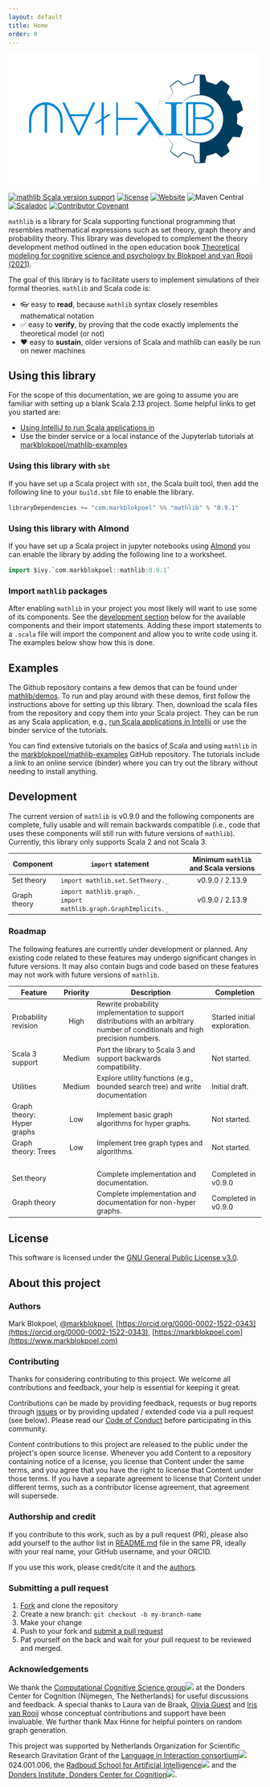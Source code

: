 ```yaml
---
layout: default
title: Home
order: 0
---
```


![mathlib](assets/mathlib-logo-full.png)

[![mathlib Scala version support](https://index.scala-lang.org/markblokpoel/mathlib/mathlib/latest.svg)](https://index.scala-lang.org/markblokpoel/mathlib/mathlib)
[![license](https://img.shields.io/badge/license-%20GPL--3.0-blue)](https://github.com/markblokpoel/mathlib/blob/master/LICENSE)
[![Website](https://img.shields.io/website?url=https%3A%2F%2Fwww.markblokpoel.com%2Fmathlib)](https://www.markblokpoel.com/mathlib)
![Maven Central](https://img.shields.io/maven-central/v/com.markblokpoel/mathlib_2.13)
[![Scaladoc](https://img.shields.io/maven-central/v/com.markblokpoel/mathlib_2.13?label=scaladoc)](https://markblokpoel.com/mathlib/scaladoc/mathlib/)
[![Contributor Covenant](https://img.shields.io/badge/Contributor%20Covenant-2.1-4baaaa.svg)](code_of_conduct.md)

```mathlib``` is a library for Scala supporting functional programming that resembles
mathematical expressions such as set theory, graph theory and probability theory.
This library was developed to complement the theory development method outlined
in the open education book [Theoretical modeling for cognitive science and psychology by
Blokpoel and van Rooij (2021)](https://computationalcognitivescience.github.io/lovelace/).

The goal of this library is to facilitate users to implement simulations of their formal theories. ```mathlib``` and
Scala code is:

* 👓 easy to **read**, because ```mathlib``` syntax closely resembles mathematical notation
* ✅ easy to **verify**, by proving that the code exactly implements the theoretical model (or not)
* ❤️ easy to **sustain**, older versions of Scala and mathlib can easily be run on newer machines

## Using this library

For the scope of this documentation, we are going to assume you are familiar with setting up a blank Scala 2.13 project.
Some helpful links to get you started are:

* [Using IntelliJ to run Scala applications in
  ](https://www.jetbrains.com/help/idea/run-debug-and-test-scala.html#run_scala_app)
* Use the binder service or a local instance of the Jupyterlab tutorials
  at [markblokpoel/mathlib-examples](https://github.com/markblokpoel/mathlib-examples)

### Using this library with ```sbt```

If you have set up a Scala project with ```sbt```, the Scala built tool, then add the following line to your
```build.sbt``` file to enable the library.

```scala
libraryDependencies += "com.markblokpoel" %% "mathlib" % "0.9.1"
```

### Using this library with Almond

If you have set up a Scala project in jupyter notebooks using [Almond](https://almond.sh/) you can enable the library by
adding the following line to a worksheet.

```scala
import $ivy.`com.markblokpoel::mathlib:0.9.1`
```

### Import ```mathlib``` packages

After enabling ```mathlib``` in your project you most likely will want to use some of its components. See the
[development section](#development) below for the available components and their import statements. Adding these
import statements to a ```.scala``` file will import the component and allow you to write code using it. The examples
below show how this is done.

## Examples

The Github repository contains a few demos that can be found under
[mathlib/demos](https://github.com/markblokpoel/mathlib/tree/main/src/main/scala/mathlib/demos). To run and play around
with these demos, first follow the instructions above for setting up this library. Then, download the scala files from
the repository and copy them into your Scala project. They can be run as any Scala application,
e.g., [run Scala applications in
Intellij](https://www.jetbrains.com/help/idea/run-debug-and-test-scala.html#run_scala_app) or use the binder service of
the tutorials.

You can find extensive tutorials on the basics of Scala and using ```mathlib``` in the
[markblokpoel/mathlib-examples](https://github.com/markblokpoel/mathlib-examples) GitHub repository. The tutorials
include a link to an online service (binder) where you can try out the library without needing to install anything.

## Development

The current version of ```mathlib``` is v0.9.0 and the following components are complete, fully usable and will remain
backwards compatible (i.e., code that uses these components will still run with future versions of ```mathlib```).
Currently, this library only supports Scala 2 and not Scala 3.

| Component    | ```import``` statement                                                        | Minimum ```mathlib``` and Scala versions |
|--------------|-------------------------------------------------------------------------------|:----------------------------------------:|
| Set theory   | ```import mathlib.set.SetTheory._```                                          |             v0.9.0 / 2.13.9              |
| Graph theory | ```import mathlib.graph._```<br/> ```import mathlib.graph.GraphImplicits._``` |             v0.9.0 / 2.13.9              |

### Roadmap

The following features are currently under development or planned. Any existing code related to these features may
undergo significant changes in future versions. It may also contain bugs and code based on these features may not
work with future versions of ```mathlib```.

| Feature                    | Priority | Description                                                                                                                      | Completion                   |
|----------------------------|:--------:|----------------------------------------------------------------------------------------------------------------------------------|------------------------------|
| Probability revision       |   High   | Rewrite probability implementation to support distributions with an arbitrary number of conditionals and high precision numbers. | Started initial exploration. |
| Scala 3 support            |  Medium  | Port the library to Scala 3 and support backwards compatibility.                                                                 | Not started.                 |
| Utilities                  |  Medium  | Explore utility functions (e.g., bounded search tree) and write documentation                                                    | Initial draft.               |
| Graph theory: Hyper graphs |   Low    | Implement basic graph algorithms for hyper graphs.                                                                               | Not started.                 |
| Graph theory: Trees        |   Low    | Implement tree graph types and algorithms.                                                                                       | Not started.                 |
| &nbsp;                     |  &nbsp;  | &nbsp;                                                                                                                           | &nbsp;                       |
| Set theory                 |          | Complete implementation and documentation.                                                                                       | Completed in v0.9.0          |
| Graph theory               |          | Complete implementation and documentation for non-hyper graphs.                                                                  | Completed in v0.9.0          |

## License

This software is licensed under the [GNU General Public License v3.0](LICENSE).

## About this project

### Authors

Mark Blokpoel,
[@markblokpoel](https://github.com/markblokpoel),
[https://orcid.org/0000-0002-1522-0343](https://orcid.org/0000-0002-1522-0343),
[https://markblokpoel.com](https://www.markblokpoel.com)

### Contributing

Thanks for considering contributing to this project. We welcome all contributions and feedback,
your help is essential for keeping it great.

Contributions can be made by providing feedback, requests or bug reports through
[issues](https://github.com/markblokpoel/mathlib/issues) or by providing updated / extended code via a pull
request (see below). Please read our [Code of Conduct](./code_of_conduct) before participating in this community.

Content contributions to this project are released to the public under the project's open source license. Whenever
you add Content to a repository containing notice of a license, you license that Content under the same terms,
and you agree that you have the right to license that Content under those terms. If you have a separate
agreement to license that Content under different terms, such as a contributor license agreement, that
agreement will supersede.

### Authorship and credit

If you contribute to this work, such as by a pull request (PR), please also add yourself to the author list in
[README.md](https://github.com/markblokpoel/mathlib/blob/main/README.md) file in the same PR, ideally with your
real name, your GitHub username, and your ORCID.

If you use this work, please credit/cite it and the [authors](https://markblokpoel.com/mathlib#authors).

### Submitting a pull request

1. [Fork](https://github.com/markblokpoel/mathlib/fork) and clone the repository
2. Create a new branch: `git checkout -b my-branch-name`
3. Make your change
4. Push to your fork and [submit a pull request](https://github.com/markblokpoel/mathlib/compare)
5. Pat yourself on the back and wait for your pull request to be reviewed and merged.

### Acknowledgements

We thank
the [Computational Cognitive Science group<img style="height: 1rem;" src="{{site.baseurl}}/assets/open-in-new-black.png" />](https://www.ru.nl/donders/research/theme-2-perception-action-decision-making/research-groups-theme-2/computational-cognitive-science/)
at the Donders Center for Cognition (Nijmegen, The Netherlands) for
useful discussions and feedback. A special thanks to Laura van de Braak, [Olivia Guest](https://oliviaguest.com/)
and [Iris van Rooij](https://irisvanrooijcogsci.com/) whose conceptual contributions and support have been invaluable.
We further thank Max Hinne for helpful pointers on random graph generation.

This project was supported by Netherlands Organization for Scientific Research Gravitation Grant of the [Language in
Interaction consortium<img style="height: 1rem;" src="{{site.baseurl}}/assets/open-in-new-black.png" />](https://www.languageininteraction.nl/)
024.001.006,
the [Radboud School for Artificial Intelligence<img style="height: 1rem;" src="{{site.baseurl}}/assets/open-in-new-black.png" />](https://www.ru.nl/en/education/bachelors/artificial-intelligence)
and
the [Donders Institute, Donders Center for Cognition<img style="height: 1rem;" src="{{site.baseurl}}/assets/open-in-new-black.png" />](https://www.ru.nl/donders/).
